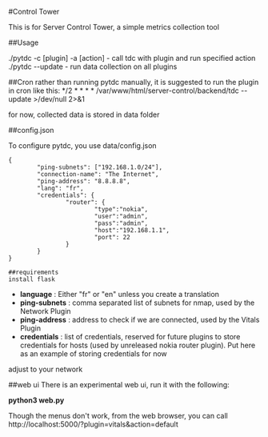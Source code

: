 #Control Tower

This is for Server Control Tower, a simple metrics collection tool

##Usage

./pytdc -c [plugin] -a [action]   - call tdc with plugin and run specified action
./pytdc --update - run data collection on all plugins

##Cron
rather than running pytdc manually, it is suggested to run the plugin in cron like this:
*/2 * * * * /var/www/html/server-control/backend/tdc --update >/dev/null 2>&1

for now, collected data is stored in data folder

##config.json

To configure pytdc, you use data/config.json

```
{
        "ping-subnets": ["192.168.1.0/24"],
        "connection-name": "The Internet",
        "ping-address": "8.8.8.8",
        "lang": "fr",
        "credentials": {
                "router": {
                        "type":"nokia",
                        "user":"admin",
                        "pass":"admin",
                        "host":"192.168.1.1",
                        "port": 22
                }
        }
}

##requirements
install flask

```
- **language** : Either "fr" or "en" unless you create a translation
- **ping-subnets** : comma separated list of subnets for nmap, used by the Network Plugin
- **ping-address** : address to check if we are connected, used by the Vitals Plugin
- **credentials** : list of credentials, reserved for future plugins to store credentials for hosts (used by unreleased nokia router plugin). Put here as an example of storing credentials for now

adjust to your network

##web ui
There is an experimental web ui, run it with the following:

**python3 web.py**

Though the menus don't work, from the web browser, you can call http://localhost:5000/?plugin=vitals&action=default


